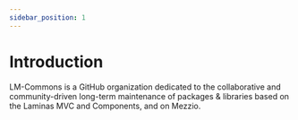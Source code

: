 ```yaml
---
sidebar_position: 1
---
```


# Introduction

LM-Commons is a GitHub organization dedicated to the collaborative
and community-driven long-term maintenance of packages & libraries based on the Laminas MVC and Components, and on 
Mezzio.
